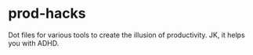 # prod-hacks
Dot files for various tools to create the illusion of  productivity. JK, it helps you with ADHD.
